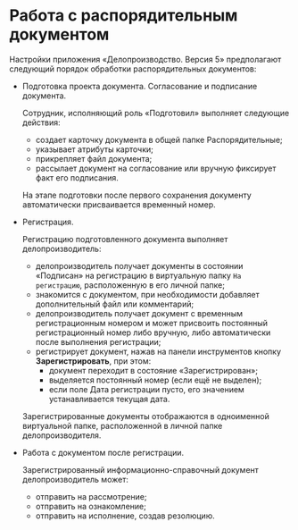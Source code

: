 # Работа с распорядительным документом

Настройки приложения «Делопроизводство. Версия 5» предполагают следующий порядок обработки распорядительных документов:

- Подготовка проекта документа. Согласование и подписание документа.

  Сотрудник, исполняющий роль «Подготовил» выполняет следующие действия:

  - создает карточку документа в общей папке Распорядительные;
  - указывает атрибуты карточки;
  - прикрепляет файл документа;
  - рассылает документ на согласование или вручную фиксирует факт его подписания.

  На этапе подготовки после первого сохранения документу автоматически присваивается временный номер.

- Регистрация.

  Регистрацию подготовленного документа выполняет делопроизводитель:

  - делопроизводитель получает документы в состоянии «Подписан» на регистрацию в виртуальную папку `На регистрацию`, расположенную в его личной папке;
  - знакомится с документом, при необходимости добавляет дополнительный файл или комментарий;
  - делопроизводитель получает документ с временным регистрационным номером и может присвоить постоянный регистрационный номер либо вручную, либо автоматически после выполнения регистрации;
  - регистрирует документ, нажав на панели инструментов кнопку **Зарегистрировать**, при этом:
    - документ переходит в состояние «Зарегистрирован»;
    - выделяется постоянный номер (если ещё не выделен);
    - если поле Дата регистрации пусто, его значением устанавливается текущая дата.

  Зарегистрированные документы отображаются в одноименной виртуальной папке, расположенной в личной папке делопроизводителя.

- Работа с документом после регистрации.

  Зарегистрированный информационно-справочный документ делопроизводитель может:

  - отправить на рассмотрение;
  - отправить на ознакомление;
  - отправить на исполнение, создав резолюцию.